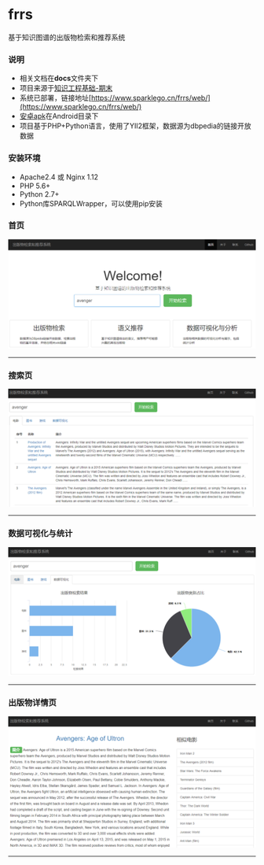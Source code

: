 # frrs
基于知识图谱的出版物检索和推荐系统

### 说明
 + 相关文档在**docs**文件夹下
 + 项目来源于[知识工程基础-期末](https://www.cnblogs.com/jiel/p/9125256.html)
 + 系统已部署，链接地址[https://www.sparklego.cn/frrs/web/](https://www.sparklego.cn/frrs/web/)
 + [安卓apk](Android/SparkleGo.apk)在Android目录下
 + 项目基于PHP+Python语言，使用了YII2框架，数据源为dbpedia的链接开放数据

### 安装环境
 + Apache2.4 或 Nginx 1.12
 + PHP 5.6+
 + Python 2.7+
 + Python库SPARQLWrapper，可以使用pip安装

### 首页
![alt text](imgs/index.png)
***

### 搜索页
![alt text](imgs/search.png)
***

### 数据可视化与统计
![alt text](imgs/analysis.png)
***

### 出版物详情页
![alt text](imgs/info.png)
***
